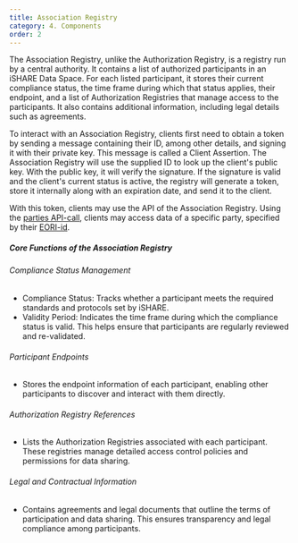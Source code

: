 ```yaml
---
title: Association Registry
category: 4. Components
order: 2
---
```


The Association Registry, unlike the Authorization Registry, is a registry run by a central authority. It contains a list of authorized participants in an iSHARE Data Space. For each listed participant, it stores their current compliance status, the time frame during which that status applies, their endpoint, and a list of Authorization Registries that manage access to the participants. It also contains additional information, including legal details such as agreements.

To interact with an Association Registry, clients first need to obtain a token by sending a message containing their ID, among other details, and signing it with their private key. This message is called a Client Assertion. The Association Registry will use the supplied ID to look up the client's public key. With the public key, it will verify the signature. If the signature is valid and the client's current status is active, the registry will generate a token, store it internally along with an expiration date, and send it to the client.

With this token, clients may use the API of the Association Registry. Using the [parties API-call](https://dev.ishare.eu/satellite/parties.html#request), clients may access data of a specific party, specified by their [EORI-id](glossary.id#EORI).

##### Core Functions of the Association Registry

###### Compliance Status Management

- Compliance Status: Tracks whether a participant meets the required standards and protocols set by iSHARE.
- Validity Period: Indicates the time frame during which the compliance status is valid. This helps ensure that participants are regularly reviewed and re-validated.

###### Participant Endpoints
- Stores the endpoint information of each participant, enabling other participants to discover and interact with them directly.

###### Authorization Registry References
- Lists the Authorization Registries associated with each participant. These registries manage detailed access control policies and permissions for data sharing.

###### Legal and Contractual Information
- Contains agreements and legal documents that outline the terms of participation and data sharing. This ensures transparency and legal compliance among participants.
